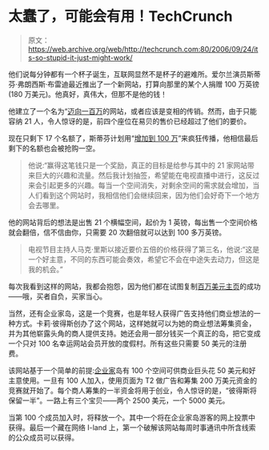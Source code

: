 # 太蠢了，可能会有用！TechCrunch

> 原文：<https://web.archive.org/web/http://techcrunch.com:80/2006/09/24/its-so-stupid-it-just-might-work/>

他们说每分钟都有一个杯子诞生，互联网显然不是杯子的避难所。爱尔兰演员斯蒂芬·弗朗西斯·布雷迪最近推出了一个新网站，打算向那里的某个人捐赠 100 万英镑(180 万美元)。他真好，真伟大，但那不是他的钱！

他建立了一个名为“[迈向一百万](https://web.archive.org/web/20130627212228/http://www.stepuptoamillion.com/)的网站，或者应该是变相的传销。然而，由于只能容纳 21 人，令人惊讶的是，前四个座位在易贝的售价已经超过了他们的要价。

现在只剩下 17 个名额了，斯蒂芬计划用“[增加到 100 万](https://web.archive.org/web/20130627212228/http://www.stepuptoamillion.com/)”来疯狂传播，他相信最后剩下的名额也会被抢购一空。

> 他说:“赢得这笔钱只是一个奖励，真正的目标是给参与其中的 21 家网站带来巨大的兴趣和流量。然后我计划抽签，希望能在电视直播中进行，这反过来会引起更多的兴趣。每当一个空间消失，对剩余空间的需求就会增加，当人们看到这个网站时，我相信他们会继续回来，因为他们会好奇下一个地方会去哪里。

他的网站背后的想法是出售 21 个横幅空间，起价为 1 英镑，每出售一个空间价格就会翻倍，信不信由你，只需要 20 次翻倍就可以达到 100 多万英镑。

> 电视节目主持人马克·里斯以接近要价五倍的价格获得了第三名，他说:“这是一个好主意，不同的东西可能会奏效，希望它不会在中途失去动力，但这是我的机会。”

每次我看到这样的网站，我都会抱怨，因为他们都在试图复制[百万美元主页](https://web.archive.org/web/20130627212228/http://www.milliondollarhomepage.com/)的成功——哦，买者自负，买家当心。

当然，还有企业家岛，这是一个竞赛，也是年轻人获得广告支持他们商业想法的一种方式。卡莉·彼得斯创办了这个网站，这样她就可以为她的商业想法筹集资金，并为其他崭露头角的商人提供支持。她还会用一部分钱买一个真正的岛，把它变成一个只对 100 名幸运网站会员开放的度假村。所有这些只需要 50 美元的注册费。

该网站基于一个简单的前提:[企业家](https://web.archive.org/web/20130627212228/http://www.entrepreneurisland.com/ "Entrepreneur")岛有 100 个空间可供商业巨头花 50 美元和好主意使用。一旦有 100 人加入，使用页面为 T2 做广告和筹集 200 万美元资金的竞赛就开始了。每个商人筹集的一半资金将用于创业，令人惊讶的是，“彼得斯将保留一半”。一路上有三个宝贝——两个 2500 美元，一个 5000 美元。

当第 100 个成员加入时，将释放一个。其中一个将在企业家岛游客的网上投票中获得。最后一个藏在网络 I-land 上，第一个破解该网站每周时事通讯中所含线索的公众成员可以获得。